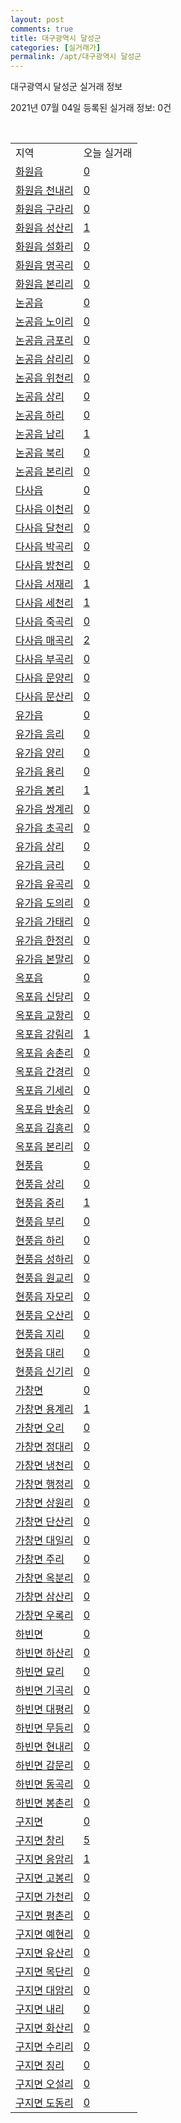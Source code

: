 ```yaml
---
layout: post
comments: true
title: 대구광역시 달성군
categories: [실거래가]
permalink: /apt/대구광역시 달성군
---
```


대구광역시 달성군 실거래 정보

2021년 07월 04일 등록된 실거래 정보: 0건

<script type="text/javascript">
  google.charts.load('current', {'packages':['corechart']});
  google.charts.setOnLoadCallback(drawChart);

  function drawChart() {
    var data = google.visualization.arrayToDataTable([['거래일', '매매', '전월세', '전매'], ['20-07', 550, 371, 87], ['20-08', 449, 355, 78], ['20-09', 472, 560, 64], ['20-10', 558, 382, 124], ['20-11', 927, 351, 221], ['20-12', 948, 386, 335], ['21-01', 502, 363, 192], ['21-02', 300, 286, 127], ['21-03', 347, 398, 111], ['21-04', 262, 290, 101], ['21-05', 339, 326, 139], ['21-06', 175, 198, 37]]);

    var options = {
      title: '최근 유형별 거래량 추이',
      legend: { position: 'bottom' }
    };

    var chart = new google.visualization.LineChart(document.getElementById('columnchart_material'));
    chart.draw(data, (options));
  }
</script>

<div id="columnchart_material" style="width: 95%; margin-left: -35px"></div>
<br>
<table class="sortable">
  <tr>
    <td>지역</td>
    <td>오늘 실거래</td>
  </tr>

  
  <tr class="item">
    <td><a href="대구광역시 달성군 화원읍">화원읍</a></td>
    <td><a href="대구광역시 달성군 화원읍">0</a></td>
  </tr>
    

  <tr class="item">
    <td><a href="대구광역시 달성군 화원읍 천내리">화원읍 천내리</a></td>
    <td><a href="대구광역시 달성군 화원읍 천내리">0</a></td>
  </tr>
    

  <tr class="item">
    <td><a href="대구광역시 달성군 화원읍 구라리">화원읍 구라리</a></td>
    <td><a href="대구광역시 달성군 화원읍 구라리">0</a></td>
  </tr>
    

  <tr class="item">
    <td><a href="대구광역시 달성군 화원읍 성산리">화원읍 성산리</a></td>
    <td><a href="대구광역시 달성군 화원읍 성산리">1</a></td>
  </tr>
    

  <tr class="item">
    <td><a href="대구광역시 달성군 화원읍 설화리">화원읍 설화리</a></td>
    <td><a href="대구광역시 달성군 화원읍 설화리">0</a></td>
  </tr>
    

  <tr class="item">
    <td><a href="대구광역시 달성군 화원읍 명곡리">화원읍 명곡리</a></td>
    <td><a href="대구광역시 달성군 화원읍 명곡리">0</a></td>
  </tr>
    

  <tr class="item">
    <td><a href="대구광역시 달성군 화원읍 본리리">화원읍 본리리</a></td>
    <td><a href="대구광역시 달성군 화원읍 본리리">0</a></td>
  </tr>
    

  <tr class="item">
    <td><a href="대구광역시 달성군 논공읍">논공읍</a></td>
    <td><a href="대구광역시 달성군 논공읍">0</a></td>
  </tr>
    

  <tr class="item">
    <td><a href="대구광역시 달성군 논공읍 노이리">논공읍 노이리</a></td>
    <td><a href="대구광역시 달성군 논공읍 노이리">0</a></td>
  </tr>
    

  <tr class="item">
    <td><a href="대구광역시 달성군 논공읍 금포리">논공읍 금포리</a></td>
    <td><a href="대구광역시 달성군 논공읍 금포리">0</a></td>
  </tr>
    

  <tr class="item">
    <td><a href="대구광역시 달성군 논공읍 삼리리">논공읍 삼리리</a></td>
    <td><a href="대구광역시 달성군 논공읍 삼리리">0</a></td>
  </tr>
    

  <tr class="item">
    <td><a href="대구광역시 달성군 논공읍 위천리">논공읍 위천리</a></td>
    <td><a href="대구광역시 달성군 논공읍 위천리">0</a></td>
  </tr>
    

  <tr class="item">
    <td><a href="대구광역시 달성군 논공읍 상리">논공읍 상리</a></td>
    <td><a href="대구광역시 달성군 논공읍 상리">0</a></td>
  </tr>
    

  <tr class="item">
    <td><a href="대구광역시 달성군 논공읍 하리">논공읍 하리</a></td>
    <td><a href="대구광역시 달성군 논공읍 하리">0</a></td>
  </tr>
    

  <tr class="item">
    <td><a href="대구광역시 달성군 논공읍 남리">논공읍 남리</a></td>
    <td><a href="대구광역시 달성군 논공읍 남리">1</a></td>
  </tr>
    

  <tr class="item">
    <td><a href="대구광역시 달성군 논공읍 북리">논공읍 북리</a></td>
    <td><a href="대구광역시 달성군 논공읍 북리">0</a></td>
  </tr>
    

  <tr class="item">
    <td><a href="대구광역시 달성군 논공읍 본리리">논공읍 본리리</a></td>
    <td><a href="대구광역시 달성군 논공읍 본리리">0</a></td>
  </tr>
    

  <tr class="item">
    <td><a href="대구광역시 달성군 다사읍">다사읍</a></td>
    <td><a href="대구광역시 달성군 다사읍">0</a></td>
  </tr>
    

  <tr class="item">
    <td><a href="대구광역시 달성군 다사읍 이천리">다사읍 이천리</a></td>
    <td><a href="대구광역시 달성군 다사읍 이천리">0</a></td>
  </tr>
    

  <tr class="item">
    <td><a href="대구광역시 달성군 다사읍 달천리">다사읍 달천리</a></td>
    <td><a href="대구광역시 달성군 다사읍 달천리">0</a></td>
  </tr>
    

  <tr class="item">
    <td><a href="대구광역시 달성군 다사읍 박곡리">다사읍 박곡리</a></td>
    <td><a href="대구광역시 달성군 다사읍 박곡리">0</a></td>
  </tr>
    

  <tr class="item">
    <td><a href="대구광역시 달성군 다사읍 방천리">다사읍 방천리</a></td>
    <td><a href="대구광역시 달성군 다사읍 방천리">0</a></td>
  </tr>
    

  <tr class="item">
    <td><a href="대구광역시 달성군 다사읍 서재리">다사읍 서재리</a></td>
    <td><a href="대구광역시 달성군 다사읍 서재리">1</a></td>
  </tr>
    

  <tr class="item">
    <td><a href="대구광역시 달성군 다사읍 세천리">다사읍 세천리</a></td>
    <td><a href="대구광역시 달성군 다사읍 세천리">1</a></td>
  </tr>
    

  <tr class="item">
    <td><a href="대구광역시 달성군 다사읍 죽곡리">다사읍 죽곡리</a></td>
    <td><a href="대구광역시 달성군 다사읍 죽곡리">0</a></td>
  </tr>
    

  <tr class="item">
    <td><a href="대구광역시 달성군 다사읍 매곡리">다사읍 매곡리</a></td>
    <td><a href="대구광역시 달성군 다사읍 매곡리">2</a></td>
  </tr>
    

  <tr class="item">
    <td><a href="대구광역시 달성군 다사읍 부곡리">다사읍 부곡리</a></td>
    <td><a href="대구광역시 달성군 다사읍 부곡리">0</a></td>
  </tr>
    

  <tr class="item">
    <td><a href="대구광역시 달성군 다사읍 문양리">다사읍 문양리</a></td>
    <td><a href="대구광역시 달성군 다사읍 문양리">0</a></td>
  </tr>
    

  <tr class="item">
    <td><a href="대구광역시 달성군 다사읍 문산리">다사읍 문산리</a></td>
    <td><a href="대구광역시 달성군 다사읍 문산리">0</a></td>
  </tr>
    

  <tr class="item">
    <td><a href="대구광역시 달성군 유가읍">유가읍</a></td>
    <td><a href="대구광역시 달성군 유가읍">0</a></td>
  </tr>
    

  <tr class="item">
    <td><a href="대구광역시 달성군 유가읍 음리">유가읍 음리</a></td>
    <td><a href="대구광역시 달성군 유가읍 음리">0</a></td>
  </tr>
    

  <tr class="item">
    <td><a href="대구광역시 달성군 유가읍 양리">유가읍 양리</a></td>
    <td><a href="대구광역시 달성군 유가읍 양리">0</a></td>
  </tr>
    

  <tr class="item">
    <td><a href="대구광역시 달성군 유가읍 용리">유가읍 용리</a></td>
    <td><a href="대구광역시 달성군 유가읍 용리">0</a></td>
  </tr>
    

  <tr class="item">
    <td><a href="대구광역시 달성군 유가읍 봉리">유가읍 봉리</a></td>
    <td><a href="대구광역시 달성군 유가읍 봉리">1</a></td>
  </tr>
    

  <tr class="item">
    <td><a href="대구광역시 달성군 유가읍 쌍계리">유가읍 쌍계리</a></td>
    <td><a href="대구광역시 달성군 유가읍 쌍계리">0</a></td>
  </tr>
    

  <tr class="item">
    <td><a href="대구광역시 달성군 유가읍 초곡리">유가읍 초곡리</a></td>
    <td><a href="대구광역시 달성군 유가읍 초곡리">0</a></td>
  </tr>
    

  <tr class="item">
    <td><a href="대구광역시 달성군 유가읍 상리">유가읍 상리</a></td>
    <td><a href="대구광역시 달성군 유가읍 상리">0</a></td>
  </tr>
    

  <tr class="item">
    <td><a href="대구광역시 달성군 유가읍 금리">유가읍 금리</a></td>
    <td><a href="대구광역시 달성군 유가읍 금리">0</a></td>
  </tr>
    

  <tr class="item">
    <td><a href="대구광역시 달성군 유가읍 유곡리">유가읍 유곡리</a></td>
    <td><a href="대구광역시 달성군 유가읍 유곡리">0</a></td>
  </tr>
    

  <tr class="item">
    <td><a href="대구광역시 달성군 유가읍 도의리">유가읍 도의리</a></td>
    <td><a href="대구광역시 달성군 유가읍 도의리">0</a></td>
  </tr>
    

  <tr class="item">
    <td><a href="대구광역시 달성군 유가읍 가태리">유가읍 가태리</a></td>
    <td><a href="대구광역시 달성군 유가읍 가태리">0</a></td>
  </tr>
    

  <tr class="item">
    <td><a href="대구광역시 달성군 유가읍 한정리">유가읍 한정리</a></td>
    <td><a href="대구광역시 달성군 유가읍 한정리">0</a></td>
  </tr>
    

  <tr class="item">
    <td><a href="대구광역시 달성군 유가읍 본말리">유가읍 본말리</a></td>
    <td><a href="대구광역시 달성군 유가읍 본말리">0</a></td>
  </tr>
    

  <tr class="item">
    <td><a href="대구광역시 달성군 옥포읍">옥포읍</a></td>
    <td><a href="대구광역시 달성군 옥포읍">0</a></td>
  </tr>
    

  <tr class="item">
    <td><a href="대구광역시 달성군 옥포읍 신당리">옥포읍 신당리</a></td>
    <td><a href="대구광역시 달성군 옥포읍 신당리">0</a></td>
  </tr>
    

  <tr class="item">
    <td><a href="대구광역시 달성군 옥포읍 교항리">옥포읍 교항리</a></td>
    <td><a href="대구광역시 달성군 옥포읍 교항리">0</a></td>
  </tr>
    

  <tr class="item">
    <td><a href="대구광역시 달성군 옥포읍 강림리">옥포읍 강림리</a></td>
    <td><a href="대구광역시 달성군 옥포읍 강림리">1</a></td>
  </tr>
    

  <tr class="item">
    <td><a href="대구광역시 달성군 옥포읍 송촌리">옥포읍 송촌리</a></td>
    <td><a href="대구광역시 달성군 옥포읍 송촌리">0</a></td>
  </tr>
    

  <tr class="item">
    <td><a href="대구광역시 달성군 옥포읍 간경리">옥포읍 간경리</a></td>
    <td><a href="대구광역시 달성군 옥포읍 간경리">0</a></td>
  </tr>
    

  <tr class="item">
    <td><a href="대구광역시 달성군 옥포읍 기세리">옥포읍 기세리</a></td>
    <td><a href="대구광역시 달성군 옥포읍 기세리">0</a></td>
  </tr>
    

  <tr class="item">
    <td><a href="대구광역시 달성군 옥포읍 반송리">옥포읍 반송리</a></td>
    <td><a href="대구광역시 달성군 옥포읍 반송리">0</a></td>
  </tr>
    

  <tr class="item">
    <td><a href="대구광역시 달성군 옥포읍 김흥리">옥포읍 김흥리</a></td>
    <td><a href="대구광역시 달성군 옥포읍 김흥리">0</a></td>
  </tr>
    

  <tr class="item">
    <td><a href="대구광역시 달성군 옥포읍 본리리">옥포읍 본리리</a></td>
    <td><a href="대구광역시 달성군 옥포읍 본리리">0</a></td>
  </tr>
    

  <tr class="item">
    <td><a href="대구광역시 달성군 현풍읍">현풍읍</a></td>
    <td><a href="대구광역시 달성군 현풍읍">0</a></td>
  </tr>
    

  <tr class="item">
    <td><a href="대구광역시 달성군 현풍읍 상리">현풍읍 상리</a></td>
    <td><a href="대구광역시 달성군 현풍읍 상리">0</a></td>
  </tr>
    

  <tr class="item">
    <td><a href="대구광역시 달성군 현풍읍 중리">현풍읍 중리</a></td>
    <td><a href="대구광역시 달성군 현풍읍 중리">1</a></td>
  </tr>
    

  <tr class="item">
    <td><a href="대구광역시 달성군 현풍읍 부리">현풍읍 부리</a></td>
    <td><a href="대구광역시 달성군 현풍읍 부리">0</a></td>
  </tr>
    

  <tr class="item">
    <td><a href="대구광역시 달성군 현풍읍 하리">현풍읍 하리</a></td>
    <td><a href="대구광역시 달성군 현풍읍 하리">0</a></td>
  </tr>
    

  <tr class="item">
    <td><a href="대구광역시 달성군 현풍읍 성하리">현풍읍 성하리</a></td>
    <td><a href="대구광역시 달성군 현풍읍 성하리">0</a></td>
  </tr>
    

  <tr class="item">
    <td><a href="대구광역시 달성군 현풍읍 원교리">현풍읍 원교리</a></td>
    <td><a href="대구광역시 달성군 현풍읍 원교리">0</a></td>
  </tr>
    

  <tr class="item">
    <td><a href="대구광역시 달성군 현풍읍 자모리">현풍읍 자모리</a></td>
    <td><a href="대구광역시 달성군 현풍읍 자모리">0</a></td>
  </tr>
    

  <tr class="item">
    <td><a href="대구광역시 달성군 현풍읍 오산리">현풍읍 오산리</a></td>
    <td><a href="대구광역시 달성군 현풍읍 오산리">0</a></td>
  </tr>
    

  <tr class="item">
    <td><a href="대구광역시 달성군 현풍읍 지리">현풍읍 지리</a></td>
    <td><a href="대구광역시 달성군 현풍읍 지리">0</a></td>
  </tr>
    

  <tr class="item">
    <td><a href="대구광역시 달성군 현풍읍 대리">현풍읍 대리</a></td>
    <td><a href="대구광역시 달성군 현풍읍 대리">0</a></td>
  </tr>
    

  <tr class="item">
    <td><a href="대구광역시 달성군 현풍읍 신기리">현풍읍 신기리</a></td>
    <td><a href="대구광역시 달성군 현풍읍 신기리">0</a></td>
  </tr>
    

  <tr class="item">
    <td><a href="대구광역시 달성군 가창면">가창면</a></td>
    <td><a href="대구광역시 달성군 가창면">0</a></td>
  </tr>
    

  <tr class="item">
    <td><a href="대구광역시 달성군 가창면 용계리">가창면 용계리</a></td>
    <td><a href="대구광역시 달성군 가창면 용계리">1</a></td>
  </tr>
    

  <tr class="item">
    <td><a href="대구광역시 달성군 가창면 오리">가창면 오리</a></td>
    <td><a href="대구광역시 달성군 가창면 오리">0</a></td>
  </tr>
    

  <tr class="item">
    <td><a href="대구광역시 달성군 가창면 정대리">가창면 정대리</a></td>
    <td><a href="대구광역시 달성군 가창면 정대리">0</a></td>
  </tr>
    

  <tr class="item">
    <td><a href="대구광역시 달성군 가창면 냉천리">가창면 냉천리</a></td>
    <td><a href="대구광역시 달성군 가창면 냉천리">0</a></td>
  </tr>
    

  <tr class="item">
    <td><a href="대구광역시 달성군 가창면 행정리">가창면 행정리</a></td>
    <td><a href="대구광역시 달성군 가창면 행정리">0</a></td>
  </tr>
    

  <tr class="item">
    <td><a href="대구광역시 달성군 가창면 상원리">가창면 상원리</a></td>
    <td><a href="대구광역시 달성군 가창면 상원리">0</a></td>
  </tr>
    

  <tr class="item">
    <td><a href="대구광역시 달성군 가창면 단산리">가창면 단산리</a></td>
    <td><a href="대구광역시 달성군 가창면 단산리">0</a></td>
  </tr>
    

  <tr class="item">
    <td><a href="대구광역시 달성군 가창면 대일리">가창면 대일리</a></td>
    <td><a href="대구광역시 달성군 가창면 대일리">0</a></td>
  </tr>
    

  <tr class="item">
    <td><a href="대구광역시 달성군 가창면 주리">가창면 주리</a></td>
    <td><a href="대구광역시 달성군 가창면 주리">0</a></td>
  </tr>
    

  <tr class="item">
    <td><a href="대구광역시 달성군 가창면 옥분리">가창면 옥분리</a></td>
    <td><a href="대구광역시 달성군 가창면 옥분리">0</a></td>
  </tr>
    

  <tr class="item">
    <td><a href="대구광역시 달성군 가창면 삼산리">가창면 삼산리</a></td>
    <td><a href="대구광역시 달성군 가창면 삼산리">0</a></td>
  </tr>
    

  <tr class="item">
    <td><a href="대구광역시 달성군 가창면 우록리">가창면 우록리</a></td>
    <td><a href="대구광역시 달성군 가창면 우록리">0</a></td>
  </tr>
    

  <tr class="item">
    <td><a href="대구광역시 달성군 하빈면">하빈면</a></td>
    <td><a href="대구광역시 달성군 하빈면">0</a></td>
  </tr>
    

  <tr class="item">
    <td><a href="대구광역시 달성군 하빈면 하산리">하빈면 하산리</a></td>
    <td><a href="대구광역시 달성군 하빈면 하산리">0</a></td>
  </tr>
    

  <tr class="item">
    <td><a href="대구광역시 달성군 하빈면 묘리">하빈면 묘리</a></td>
    <td><a href="대구광역시 달성군 하빈면 묘리">0</a></td>
  </tr>
    

  <tr class="item">
    <td><a href="대구광역시 달성군 하빈면 기곡리">하빈면 기곡리</a></td>
    <td><a href="대구광역시 달성군 하빈면 기곡리">0</a></td>
  </tr>
    

  <tr class="item">
    <td><a href="대구광역시 달성군 하빈면 대평리">하빈면 대평리</a></td>
    <td><a href="대구광역시 달성군 하빈면 대평리">0</a></td>
  </tr>
    

  <tr class="item">
    <td><a href="대구광역시 달성군 하빈면 무등리">하빈면 무등리</a></td>
    <td><a href="대구광역시 달성군 하빈면 무등리">0</a></td>
  </tr>
    

  <tr class="item">
    <td><a href="대구광역시 달성군 하빈면 현내리">하빈면 현내리</a></td>
    <td><a href="대구광역시 달성군 하빈면 현내리">0</a></td>
  </tr>
    

  <tr class="item">
    <td><a href="대구광역시 달성군 하빈면 감문리">하빈면 감문리</a></td>
    <td><a href="대구광역시 달성군 하빈면 감문리">0</a></td>
  </tr>
    

  <tr class="item">
    <td><a href="대구광역시 달성군 하빈면 동곡리">하빈면 동곡리</a></td>
    <td><a href="대구광역시 달성군 하빈면 동곡리">0</a></td>
  </tr>
    

  <tr class="item">
    <td><a href="대구광역시 달성군 하빈면 봉촌리">하빈면 봉촌리</a></td>
    <td><a href="대구광역시 달성군 하빈면 봉촌리">0</a></td>
  </tr>
    

  <tr class="item">
    <td><a href="대구광역시 달성군 구지면">구지면</a></td>
    <td><a href="대구광역시 달성군 구지면">0</a></td>
  </tr>
    

  <tr class="item">
    <td><a href="대구광역시 달성군 구지면 창리">구지면 창리</a></td>
    <td><a href="대구광역시 달성군 구지면 창리">5</a></td>
  </tr>
    

  <tr class="item">
    <td><a href="대구광역시 달성군 구지면 응암리">구지면 응암리</a></td>
    <td><a href="대구광역시 달성군 구지면 응암리">1</a></td>
  </tr>
    

  <tr class="item">
    <td><a href="대구광역시 달성군 구지면 고봉리">구지면 고봉리</a></td>
    <td><a href="대구광역시 달성군 구지면 고봉리">0</a></td>
  </tr>
    

  <tr class="item">
    <td><a href="대구광역시 달성군 구지면 가천리">구지면 가천리</a></td>
    <td><a href="대구광역시 달성군 구지면 가천리">0</a></td>
  </tr>
    

  <tr class="item">
    <td><a href="대구광역시 달성군 구지면 평촌리">구지면 평촌리</a></td>
    <td><a href="대구광역시 달성군 구지면 평촌리">0</a></td>
  </tr>
    

  <tr class="item">
    <td><a href="대구광역시 달성군 구지면 예현리">구지면 예현리</a></td>
    <td><a href="대구광역시 달성군 구지면 예현리">0</a></td>
  </tr>
    

  <tr class="item">
    <td><a href="대구광역시 달성군 구지면 유산리">구지면 유산리</a></td>
    <td><a href="대구광역시 달성군 구지면 유산리">0</a></td>
  </tr>
    

  <tr class="item">
    <td><a href="대구광역시 달성군 구지면 목단리">구지면 목단리</a></td>
    <td><a href="대구광역시 달성군 구지면 목단리">0</a></td>
  </tr>
    

  <tr class="item">
    <td><a href="대구광역시 달성군 구지면 대암리">구지면 대암리</a></td>
    <td><a href="대구광역시 달성군 구지면 대암리">0</a></td>
  </tr>
    

  <tr class="item">
    <td><a href="대구광역시 달성군 구지면 내리">구지면 내리</a></td>
    <td><a href="대구광역시 달성군 구지면 내리">0</a></td>
  </tr>
    

  <tr class="item">
    <td><a href="대구광역시 달성군 구지면 화산리">구지면 화산리</a></td>
    <td><a href="대구광역시 달성군 구지면 화산리">0</a></td>
  </tr>
    

  <tr class="item">
    <td><a href="대구광역시 달성군 구지면 수리리">구지면 수리리</a></td>
    <td><a href="대구광역시 달성군 구지면 수리리">0</a></td>
  </tr>
    

  <tr class="item">
    <td><a href="대구광역시 달성군 구지면 징리">구지면 징리</a></td>
    <td><a href="대구광역시 달성군 구지면 징리">0</a></td>
  </tr>
    

  <tr class="item">
    <td><a href="대구광역시 달성군 구지면 오설리">구지면 오설리</a></td>
    <td><a href="대구광역시 달성군 구지면 오설리">0</a></td>
  </tr>
    

  <tr class="item">
    <td><a href="대구광역시 달성군 구지면 도동리">구지면 도동리</a></td>
    <td><a href="대구광역시 달성군 구지면 도동리">0</a></td>
  </tr>
    


</table>


    